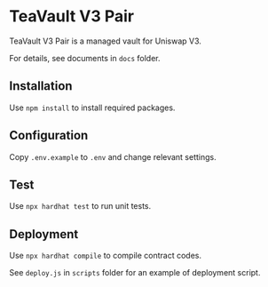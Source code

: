 # TeaVault V3 Pair

TeaVault V3 Pair is a managed vault for Uniswap V3.

For details, see documents in `docs` folder.

## Installation

Use `npm install` to install required packages.

## Configuration

Copy `.env.example` to `.env` and change relevant settings.

## Test

Use `npx hardhat test` to run unit tests.

## Deployment

Use `npx hardhat compile` to compile contract codes.

See `deploy.js` in `scripts` folder for an example of deployment script.
